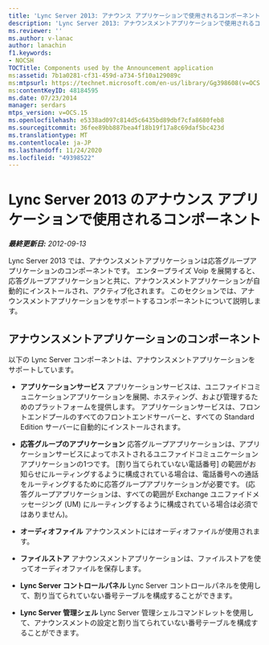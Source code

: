 ```yaml
---
title: 'Lync Server 2013: アナウンス アプリケーションで使用されるコンポーネント'
description: 'Lync Server 2013: アナウンスメントアプリケーションで使用されるコンポーネント。'
ms.reviewer: ''
ms.author: v-lanac
author: lanachin
f1.keywords:
- NOCSH
TOCTitle: Components used by the Announcement application
ms:assetid: 7b1a0281-cf31-459d-a734-5f10a129089c
ms:mtpsurl: https://technet.microsoft.com/en-us/library/Gg398608(v=OCS.15)
ms:contentKeyID: 48184595
ms.date: 07/23/2014
manager: serdars
mtps_version: v=OCS.15
ms.openlocfilehash: e5338ad097c814d5c6435bd89dbf7cfa8680feb8
ms.sourcegitcommit: 36fee89bb887bea4f18b19f17a8c69daf5bc423d
ms.translationtype: MT
ms.contentlocale: ja-JP
ms.lasthandoff: 11/24/2020
ms.locfileid: "49398522"
---
```

# <a name="components-used-by-the-announcement-application-in-lync-server-2013"></a>Lync Server 2013 のアナウンス アプリケーションで使用されるコンポーネント

<div data-xmlns="http://www.w3.org/1999/xhtml">

<div class="topic" data-xmlns="http://www.w3.org/1999/xhtml" data-msxsl="urn:schemas-microsoft-com:xslt" data-cs="https://msdn.microsoft.com/">

<div data-asp="https://msdn2.microsoft.com/asp">



</div>

<div id="mainSection">

<div id="mainBody">

<span> </span>

_**最終更新日:** 2012-09-13_

Lync Server 2013 では、アナウンスメントアプリケーションは応答グループアプリケーションのコンポーネントです。 エンタープライズ Voip を展開すると、応答グループアプリケーションと共に、アナウンスメントアプリケーションが自動的にインストールされ、アクティブ化されます。 このセクションでは、アナウンスメントアプリケーションをサポートするコンポーネントについて説明します。

<div>

## <a name="announcement-application-components"></a>アナウンスメントアプリケーションのコンポーネント

以下の Lync Server コンポーネントは、アナウンスメントアプリケーションをサポートしています。

  - **アプリケーションサービス**   アプリケーションサービスは、ユニファイドコミュニケーションアプリケーションを展開、ホスティング、および管理するためのプラットフォームを提供します。 アプリケーションサービスは、フロントエンドプールのすべてのフロントエンドサーバーと、すべての Standard Edition サーバーに自動的にインストールされます。

  - **応答グループのアプリケーション**   応答グループアプリケーションは、アプリケーションサービスによってホストされるユニファイドコミュニケーションアプリケーションの1つです。 [割り当てられていない電話番号] の範囲がお知らせにルーティングするように構成されている場合は、電話番号への通話をルーティングするために応答グループアプリケーションが必要です。 (応答グループアプリケーションは、すべての範囲が Exchange ユニファイドメッセージング (UM) にルーティングするように構成されている場合は必須ではありません)。

  - **オーディオファイル**   アナウンスメントにはオーディオファイルが使用されます。

  - **ファイルストア**   アナウンスメントアプリケーションは、ファイルストアを使ってオーディオファイルを保存します。

  - **Lync Server コントロールパネル**   Lync Server コントロールパネルを使用して、割り当てられていない番号テーブルを構成することができます。

  - **Lync Server 管理シェル**   Lync Server 管理シェルコマンドレットを使用して、アナウンスメントの設定と割り当てられていない番号テーブルを構成することができます。

</div>

</div>

<span> </span>

</div>

</div>

</div>

